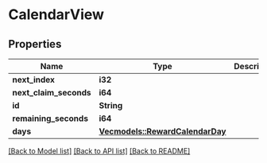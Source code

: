 # CalendarView

## Properties

Name | Type | Description | Notes
------------ | ------------- | ------------- | -------------
**next_index** | **i32** |  | 
**next_claim_seconds** | **i64** |  | 
**id** | **String** |  | 
**remaining_seconds** | **i64** |  | 
**days** | [**Vec<models::RewardCalendarDay>**](RewardCalendarDay.md) |  | 

[[Back to Model list]](../README.md#documentation-for-models) [[Back to API list]](../README.md#documentation-for-api-endpoints) [[Back to README]](../README.md)


